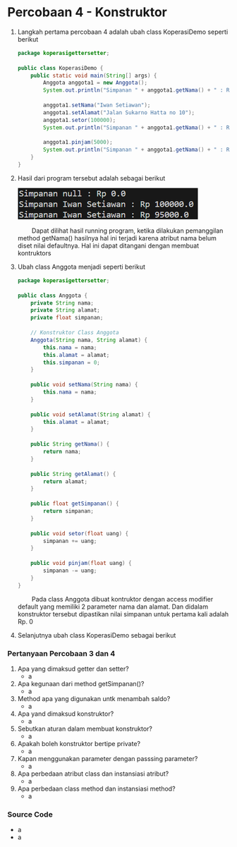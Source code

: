 # Percobaan 4 - Konstruktor

1. Langkah pertama percobaan 4 adalah ubah class KoperasiDemo seperti berikut

   ```java
   package koperasigettersetter;

   public class KoperasiDemo {
       public static void main(String[] args) {
           Anggota anggota1 = new Anggota();
           System.out.println("Simpanan " + anggota1.getNama() + " : Rp " + anggota1.getSimpanan());

           anggota1.setNama("Iwan Setiawan");
           anggota1.setAlamat("Jalan Sukarno Hatta no 10");
           anggota1.setor(100000);
           System.out.println("Simpanan " + anggota1.getNama() + " : Rp " + anggota1.getSimpanan());

           anggota1.pinjam(5000);
           System.out.println("Simpanan " + anggota1.getNama() + " : Rp " + anggota1.getSimpanan());
       }
   }
   ```

2. Hasil dari program tersebut adalah sebagai berikut

   ![Output Class Koperasi Demo 2](/encapsulation/percobaan4/img/output4.png)

   &nbsp;&nbsp;&nbsp;&nbsp;&nbsp;&nbsp;&nbsp;&nbsp;Dapat dilihat hasil running program, ketika dilakukan pemanggilan method getNama() hasilnya hal ini terjadi karena atribut nama belum diset nilai defaultnya. Hal ini dapat ditangani dengan membuat kontruktors

3. Ubah class Anggota menjadi seperti berikut

   ```java
   package koperasigettersetter;

   public class Anggota {
       private String nama;
       private String alamat;
       private float simpanan;

       // Konstruktor Class Anggota
       Anggota(String nama, String alamat) {
           this.nama = nama;
           this.alamat = alamat;
           this.simpanan = 0;
       }

       public void setNama(String nama) {
           this.nama = nama;
       }

       public void setAlamat(String alamat) {
           this.alamat = alamat;
       }

       public String getNama() {
           return nama;
       }

       public String getAlamat() {
           return alamat;
       }

       public float getSimpanan() {
           return simpanan;
       }

       public void setor(float uang) {
           simpanan += uang;
       }

       public void pinjam(float uang) {
           simpanan -= uang;
       }
   }
   ```

   &nbsp;&nbsp;&nbsp;&nbsp;&nbsp;&nbsp;&nbsp;&nbsp;Pada class Anggota dibuat kontruktor dengan access modifier default yang memiliki 2 parameter nama dan alamat. Dan didalam konstruktor tersebut dipastikan nilai simpanan untuk pertama kali adalah Rp. 0

4. Selanjutnya ubah class KoperasiDemo sebagai berikut

### Pertanyaan Percobaan 3 dan 4

1. Apa yang dimaksud getter dan setter?
   - a
2. Apa kegunaan dari method getSimpanan()?
   - a
3. Method apa yang digunakan untk menambah saldo?
   - a
4. Apa yand dimaksud konstruktor?
   - a
5. Sebutkan aturan dalam membuat konstruktor?
   - a
6. Apakah boleh konstruktor bertipe private?
   - a
7. Kapan menggunakan parameter dengan passsing parameter?
   - a
8. Apa perbedaan atribut class dan instansiasi atribut?
   - a
9. Apa perbedaan class method dan instansiasi method?
   - a

### Source Code

- a
- a
